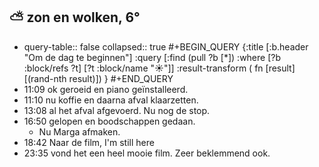 ## ⛅ zon en wolken, 6°
- query-table:: false
  collapsed:: true
  #+BEGIN_QUERY 
  {:title [:b.header "Om de dag te beginnen"]
   :query [:find (pull ?b [*])
     :where 
       [?b :block/refs ?t]
       [?t :block/name "☀️"]]
   :result-transform ( fn [result] [(rand-nth result)])
  }
  #+END_QUERY
- 11:09 ok geroeid en piano geïnstalleerd.
- 11:10 nu koffie en daarna afval klaarzetten.
- 13:08 al het afval afgevoerd. Nu nog de stop.
- 16:50 gelopen en boodschappen gedaan.
	- Nu Marga afmaken.
- 18:42 Naar de film, I'm still here
- 23:35 vond het een heel mooie film. Zeer beklemmend ook.